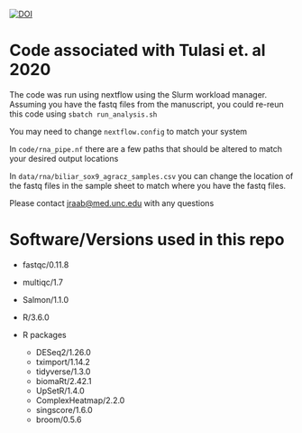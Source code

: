 [![DOI](https://zenodo.org/badge/267152732.svg)](https://zenodo.org/badge/latestdoi/267152732)


# Code associated with Tulasi et. al 2020

The code was run using nextflow using the Slurm workload manager.
Assuming you have the fastq files from the manuscript, you could re-reun this code using 
`sbatch run_analysis.sh`

You may  need to change `nextflow.config` to match your system

In `code/rna_pipe.nf` there are a few paths that should be altered to match your desired output locations

In `data/rna/biliar_sox9_agracz_samples.csv` you can change the location of the fastq files in the sample sheet to match where you have the fastq files. 


Please contact jraab@med.unc.edu with any questions

# Software/Versions used in this repo
* fastqc/0.11.8
* multiqc/1.7
* Salmon/1.1.0
* R/3.6.0

* R packages
    * DESeq2/1.26.0
    * tximport/1.14.2
    * tidyverse/1.3.0
    * biomaRt/2.42.1
    * UpSetR/1.4.0
    * ComplexHeatmap/2.2.0
    * singscore/1.6.0
    * broom/0.5.6



